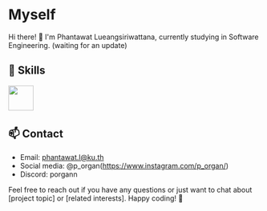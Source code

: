 # Myself 

Hi there! 👋 I'm Phantawat Lueangsiriwattana, 
currently studying in Software Engineering.
(waiting for an update)

## 🔧 Skills 

<div id = 'badges'>
  <img src='https://logodix.com/logo/470216.png' width='50px'>
  <img scr='https://logos-download.com/wp-content/uploads/2016/09/Arduino_logo.png' width='50px'>
  <img scr='https://logodix.com/logo/470216.png' width='50px'>
</div>

## 📫 Contact

- Email: phantawat.l@ku.th
- Social media: @p_organ(https://www.instagram.com/p_organ/)
- Discord: porgann

Feel free to reach out if you have any questions or just want to chat about [project topic] or [related interests]. Happy coding! 🚀


<!--
**Phantawat/Phantawat** is a ✨ _special_ ✨ repository because its `README.md` (this file) appears on your GitHub profile.

Here are some ideas to get you started:

- 🔭 I’m currently working on ...
- 🌱 I’m currently learning ...
- 👯 I’m looking to collaborate on ...
- 🤔 I’m looking for help with ...
- 💬 Ask me about ...
- 📫 How to reach me: ...
- 😄 Pronouns: ...
- ⚡ Fun fact: ...
-->
